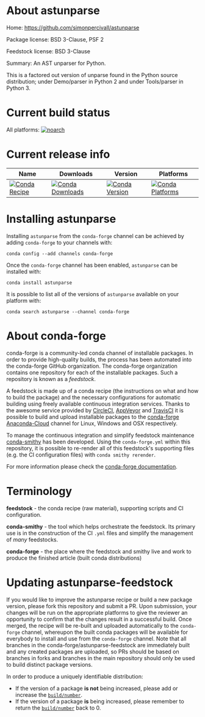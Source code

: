 About astunparse
================

Home: https://github.com/simonpercivall/astunparse

Package license: BSD 3-Clause, PSF 2

Feedstock license: BSD 3-Clause

Summary: An AST unparser for Python.

This is a factored out version of unparse found in the Python source
distribution; under Demo/parser in Python 2 and under Tools/parser in
Python 3.


Current build status
====================

All platforms:
[![noarch](https://img.shields.io/circleci/project/github/conda-forge/astunparse-feedstock/master.svg?label=noarch)](https://circleci.com/gh/conda-forge/astunparse-feedstock)

Current release info
====================

| Name | Downloads | Version | Platforms |
| --- | --- | --- | --- |
| [![Conda Recipe](https://img.shields.io/badge/recipe-astunparse-green.svg)](https://anaconda.org/conda-forge/astunparse) | [![Conda Downloads](https://img.shields.io/conda/dn/conda-forge/astunparse.svg)](https://anaconda.org/conda-forge/astunparse) | [![Conda Version](https://img.shields.io/conda/vn/conda-forge/astunparse.svg)](https://anaconda.org/conda-forge/astunparse) | [![Conda Platforms](https://img.shields.io/conda/pn/conda-forge/astunparse.svg)](https://anaconda.org/conda-forge/astunparse) |

Installing astunparse
=====================

Installing `astunparse` from the `conda-forge` channel can be achieved by adding `conda-forge` to your channels with:

```
conda config --add channels conda-forge
```

Once the `conda-forge` channel has been enabled, `astunparse` can be installed with:

```
conda install astunparse
```

It is possible to list all of the versions of `astunparse` available on your platform with:

```
conda search astunparse --channel conda-forge
```


About conda-forge
=================

conda-forge is a community-led conda channel of installable packages.
In order to provide high-quality builds, the process has been automated into the
conda-forge GitHub organization. The conda-forge organization contains one repository
for each of the installable packages. Such a repository is known as a *feedstock*.

A feedstock is made up of a conda recipe (the instructions on what and how to build
the package) and the necessary configurations for automatic building using freely
available continuous integration services. Thanks to the awesome service provided by
[CircleCI](https://circleci.com/), [AppVeyor](http://www.appveyor.com/)
and [TravisCI](https://travis-ci.org/) it is possible to build and upload installable
packages to the [conda-forge](https://anaconda.org/conda-forge)
[Anaconda-Cloud](http://docs.anaconda.org/) channel for Linux, Windows and OSX respectively.

To manage the continuous integration and simplify feedstock maintenance
[conda-smithy](http://github.com/conda-forge/conda-smithy) has been developed.
Using the ``conda-forge.yml`` within this repository, it is possible to re-render all of
this feedstock's supporting files (e.g. the CI configuration files) with ``conda smithy rerender``.

For more information please check the [conda-forge documentation](https://conda-forge.org/docs/).

Terminology
===========

**feedstock** - the conda recipe (raw material), supporting scripts and CI configuration.

**conda-smithy** - the tool which helps orchestrate the feedstock.
                   Its primary use is in the construction of the CI ``.yml`` files
                   and simplify the management of *many* feedstocks.

**conda-forge** - the place where the feedstock and smithy live and work to
                  produce the finished article (built conda distributions)


Updating astunparse-feedstock
=============================

If you would like to improve the astunparse recipe or build a new
package version, please fork this repository and submit a PR. Upon submission,
your changes will be run on the appropriate platforms to give the reviewer an
opportunity to confirm that the changes result in a successful build. Once
merged, the recipe will be re-built and uploaded automatically to the
`conda-forge` channel, whereupon the built conda packages will be available for
everybody to install and use from the `conda-forge` channel.
Note that all branches in the conda-forge/astunparse-feedstock are
immediately built and any created packages are uploaded, so PRs should be based
on branches in forks and branches in the main repository should only be used to
build distinct package versions.

In order to produce a uniquely identifiable distribution:
 * If the version of a package **is not** being increased, please add or increase
   the [``build/number``](http://conda.pydata.org/docs/building/meta-yaml.html#build-number-and-string).
 * If the version of a package **is** being increased, please remember to return
   the [``build/number``](http://conda.pydata.org/docs/building/meta-yaml.html#build-number-and-string)
   back to 0.